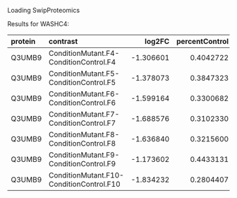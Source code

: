Loading SwipProteomics

Results for WASHC4:


|protein |contrast                                 |    log2FC| percentControl| Pvalue| Tstatistic|        SE|       DF|isSingular |
|:-------|:----------------------------------------|---------:|--------------:|------:|----------:|---------:|--------:|:----------|
|Q3UMB9  |ConditionMutant.F4-ConditionControl.F4   | -1.306601|      0.4042722|      0|  -8.618699| 0.1516008| 1131.275|FALSE      |
|Q3UMB9  |ConditionMutant.F5-ConditionControl.F5   | -1.378073|      0.3847323|      0|  -9.090148| 0.1516008| 1131.275|FALSE      |
|Q3UMB9  |ConditionMutant.F6-ConditionControl.F6   | -1.599164|      0.3300682|      0| -10.548521| 0.1516008| 1131.275|FALSE      |
|Q3UMB9  |ConditionMutant.F7-ConditionControl.F7   | -1.688576|      0.3102330|      0| -11.138308| 0.1516008| 1131.275|FALSE      |
|Q3UMB9  |ConditionMutant.F8-ConditionControl.F8   | -1.636840|      0.3215600|      0| -10.797045| 0.1516008| 1131.275|FALSE      |
|Q3UMB9  |ConditionMutant.F9-ConditionControl.F9   | -1.173602|      0.4433131|      0|  -7.741401| 0.1516008| 1131.275|FALSE      |
|Q3UMB9  |ConditionMutant.F10-ConditionControl.F10 | -1.834232|      0.2804407|      0| -12.099099| 0.1516008| 1131.275|FALSE      |

